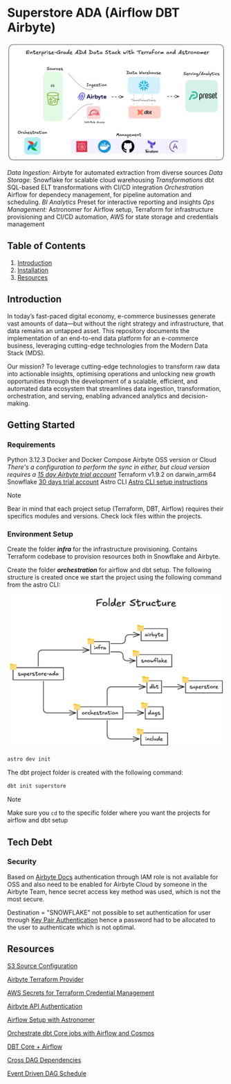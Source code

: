 # Superstore ADA (Airflow DBT Airbyte)
![ADA Architecture](resources/ada_architecture_diagram_v2.png)

*Data Ingestion:* Airbyte for automated extraction from diverse sources
*Data Storage:* Snowflake for scalable cloud warehousing
*Transformations* dbt SQL-based ELT transformations with CI/CD integration
*Orchestration* Airflow for dependecy management, for pipeline automation and scheduling.
*BI Analytics* Preset for interactive reporting and insights
*Ops Management:* Astronomer for Airflow setup, Terraform for infrastructure provisioning and CI/CD automation, AWS for state storage and credentials management

## Table of Contents
1. [Introduction](#introduction)
2. [Installation](#getting-started)
6. [Resources](#resources)

## Introduction
In today’s fast-paced digital economy, e-commerce businesses generate vast amounts of data—but without the right strategy and infrastructure, that data remains an untapped asset. This repository documents the implementation of an end-to-end data platform for an e-commerce business, leveraging cutting-edge technologies from the Modern Data Stack (MDS).

Our mission? To leverage cutting-edge technologies  to transform raw data into actionable insights, optimising operations and unlocking new growth opportunities through the development of  a scalable, efficient, and automated data ecosystem that streamlines data ingestion, transformation, orchestration, and serving, enabling advanced analytics and decision-making.

## Getting Started

### Requirements
Python 3.12.3 
Docker and Docker Compose
Airbyte OSS version or Cloud *There's a configuration to perform the sync in either, but cloud version requires a [15 day Airbyte trial account](https://cloud.airbyte.com/signup)*
Terraform v1.9.2 on darwin_arm64
Snowflake [30 days trial account](https://signup.snowflake.com)
Astro CLI [Astro CLI setup instructions](https://docs.astronomer.io/astro/cli/install-cli)

> [!NOTE] 
> Bear in mind that each project setup (Terraform, DBT, Airflow) requires their specifics modules and versions. Check lock files within the projects.


### Environment Setup
Create the folder ***infra*** for the infrastructure provisioning. Contains Terraform codebase to provision resources both in Snowflake and Airbyte.

Create the folder ***orchestration*** for airflow and dbt setup. The following structure is created once we start the project using the following command from the astro CLI:

![Folder Structure](resources/folder_structure.png)

```bash
astro dev init
``` 

The dbt project folder is created with the following command:
```bash
dbt init superstore
```

> [!NOTE] 
> Make sure you `cd` to the specific folder where you want the projects for airflow and dbt setup


## Tech Debt

### Security
 Based on [Airbyte Docs](https://docs.airbyte.com/integrations/sources/s3) authentication through IAM role is not available for OSS and also need to be enabled for Airbyte Cloud by someone in the Airbyte Team, hence secret access key method was used, which is not the most secure. 

Destination = "SNOWFLAKE" not possible to set authentication for user through [Key Pair Authentication](https://docs.snowflake.com/en/user-guide/key-pair-auth) hence a password had to be allocated to the user to authenticate which is not optimal.

## Resources

[S3 Source Configuration](https://docs.airbyte.com/integrations/sources/s3)

[Airbyte Terraform Provider](https://reference.airbyte.com/reference/using-the-terraform-provider#3-create-a-source)

[AWS Secrets for Terraform Credential Management](https://spacelift.io/blog/terraform-secrets)

[Airbyte API Authentication](https://prb68668.us-east-1.snowflakecomputing.com)

[Airflow Setup with Astronomer](https://www.astronomer.io/docs/astro/cli/run-airflow-locally)

[Orchestrate dbt Core jobs with Airflow and Cosmos](https://www.astronomer.io/docs/learn/airflow-dbt/)

[DBT Core + Airflow](https://astronomer.github.io/astronomer-cosmos/)

[Cross DAG Dependencies](https://www.astronomer.io/docs/learn/cross-dag-dependencies/#implement-cross-dag-dependencies)

[Event Driven DAG Schedule](https://www.astronomer.io/docs/learn/airflow-datasets/#conditional-dataset-scheduling)

